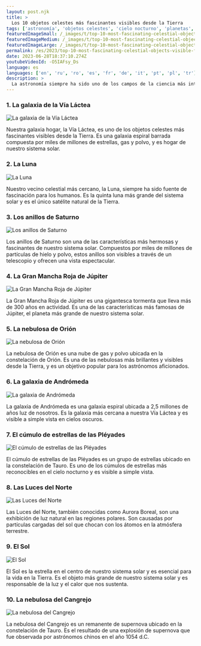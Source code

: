 ```yaml
---
layout: post.njk
title: >
  Los 10 objetos celestes más fascinantes visibles desde la Tierra
tags: ['astronomía', 'objetos celestes', 'cielo nocturno', 'planetas', 'estrellas']
featuredImageSmall: /_images/t/top-10-most-fascinating-celestial-objects-visible-from-earth-cover-es-small.webp
featuredImageMedium: /_images/t/top-10-most-fascinating-celestial-objects-visible-from-earth-cover-es-medium.webp
featuredImageLarge: /_images/t/top-10-most-fascinating-celestial-objects-visible-from-earth-cover-es-large.webp
permalink: /es/2023/top-10-most-fascinating-celestial-objects-visible-from-earth.html
date: 2023-06-28T18:37:10.274Z
youtubeVideoId: -O5IAFsy_Ds
language: es
languages: ['en', 'ru', 'ro', 'es', 'fr', 'de', 'it', 'pt', 'pl', 'tr']
description: >
  La astronomía siempre ha sido uno de los campos de la ciencia más interesantes, y no es de extrañar por qué. Desde las estrellas titilantes en el cielo nocturno hasta los majestuosos planetas en nuestro sistema solar, no hay escasez de fascinantes objetos celestes por explorar. Aquí están los 10 objetos celestes que te dejarán impresionado.
---
```


### 1. La galaxia de la Vía Láctea

![La galaxia de la Vía Láctea](/_images/3/39c6b64b2aae0636a087d6c38ef9a13d-medium.webp)

Nuestra galaxia hogar, la Vía Láctea, es uno de los objetos celestes más fascinantes visibles desde la Tierra. Es una galaxia espiral barrada compuesta por miles de millones de estrellas, gas y polvo, y es hogar de nuestro sistema solar.

### 2. La Luna

![La Luna](/_images/5/5e4e79fb40cf307b58dffb8fde53c975-medium.webp)

Nuestro vecino celestial más cercano, la Luna, siempre ha sido fuente de fascinación para los humanos. Es la quinta luna más grande del sistema solar y es el único satélite natural de la Tierra.

### 3. Los anillos de Saturno

![Los anillos de Saturno](/_images/4/4638cd87a485690168bc78a74a2cbde5-medium.webp)

Los anillos de Saturno son una de las características más hermosas y fascinantes de nuestro sistema solar. Compuestos por miles de millones de partículas de hielo y polvo, estos anillos son visibles a través de un telescopio y ofrecen una vista espectacular.

### 4. La Gran Mancha Roja de Júpiter

![La Gran Mancha Roja de Júpiter](/_images/0/0e5f644498e8b7bd7443cbd2ca5746ac-medium.webp)

La Gran Mancha Roja de Júpiter es una gigantesca tormenta que lleva más de 300 años en actividad. Es una de las características más famosas de Júpiter, el planeta más grande de nuestro sistema solar.

### 5. La nebulosa de Orión

![La nebulosa de Orión](/_images/5/503fd3dde324baf3f8c50052200dcc88-medium.webp)

La nebulosa de Orión es una nube de gas y polvo ubicada en la constelación de Orión. Es una de las nebulosas más brillantes y visibles desde la Tierra, y es un objetivo popular para los astrónomos aficionados.

### 6. La galaxia de Andrómeda

![La galaxia de Andrómeda](/_images/2/29168fbd1c9e4a8dba52c0f802acd1f6-medium.webp)

La galaxia de Andrómeda es una galaxia espiral ubicada a 2,5 millones de años luz de nosotros. Es la galaxia más cercana a nuestra Vía Láctea y es visible a simple vista en cielos oscuros.

### 7. El cúmulo de estrellas de las Pléyades

![El cúmulo de estrellas de las Pléyades](/_images/d/db22475244269cf1e97f08efe6852a92-medium.webp)

El cúmulo de estrellas de las Pléyades es un grupo de estrellas ubicado en la constelación de Tauro. Es uno de los cúmulos de estrellas más reconocibles en el cielo nocturno y es visible a simple vista.

### 8. Las Luces del Norte

![Las Luces del Norte](/_images/a/adefee4f9a60019fac9dffb124d6a445-medium.webp)

Las Luces del Norte, también conocidas como Aurora Boreal, son una exhibición de luz natural en las regiones polares. Son causadas por partículas cargadas del sol que chocan con los átomos en la atmósfera terrestre.

### 9. El Sol

![El Sol](/_images/2/29c2c7e46ce9f21e63f83a4b01688f9d-medium.webp)

El Sol es la estrella en el centro de nuestro sistema solar y es esencial para la vida en la Tierra. Es el objeto más grande de nuestro sistema solar y es responsable de la luz y el calor que nos sustenta.

### 10. La nebulosa del Cangrejo

![La nebulosa del Cangrejo](/_images/2/2fcf6a9f2673ffb3823bb2ef5a154f57-medium.webp)

La nebulosa del Cangrejo es un remanente de supernova ubicado en la constelación de Tauro. Es el resultado de una explosión de supernova que fue observada por astrónomos chinos en el año 1054 d.C.

